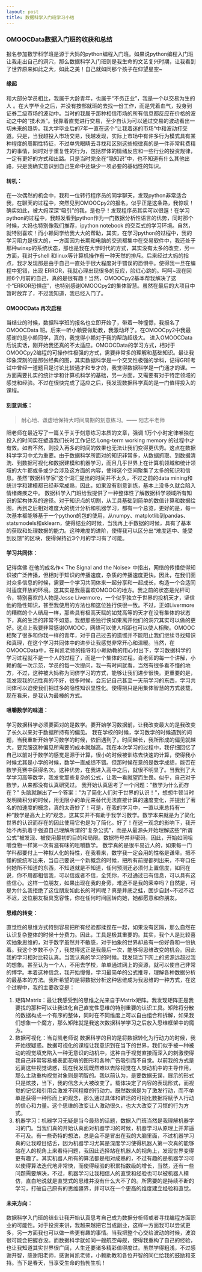```yaml
---
layout: post
title: 数据科学入门班学习小结
---
```


### OMOOCData数据入门班的收获和总结


报名参加数学科学班是源于大妈的python编程入门班。如果说python编程入门班让我走出自己的洞穴，那么数据科学入门班则是我生命的文艺复兴时期，让我看到了世界原来如此之大，如此之美！自己就如同那个孩子在仰望星空~

#### 缘起
和大部分学员相比，我属于大龄青年，也属于“不务正业”，我是一个以交易为生的人 。在大学毕业之后，并没有按部就班的去找一份工作，而是凭着血气，投身到证券二级市场的波动中。当时的我属于那种相信市场的所有信息都反应在价格的波动之中的“技术派”。我靠着直觉进行交易，至少自认为可以通过交易的波动看出一切未来的趋势。我大学毕业后的7年一直在这个”让我着迷的市场“中和波动打交道。只是，当我越投入市场交易，我越发现，实际上市场中有许多行为模式具有某种程度的周期性特征，不过单凭眼睛去寻找和区别这些规律真的是一件非常耗费精力的事情，同时对于重复性的行为，包括群体的情绪反应和一些行业的投资规律，一定有更好的方式和出路。只是当时完全在“隐知识”中，也不知道有什么其他出路，只是我确实意识到自己生命中还缺少一项必要的基础性的知识。

#### 转机：
 在一次偶然的机会中，我和一位转行程序员的同学聊天，发现python非常适合我，在聊天的过程中，突然见到OMOOCpy2的报名，似乎正是这条路，我惊叹！确实如此，被大妈深深“吸引”的我，是也乎！发现程序员其实可以很逗！在学习python的过程中，我越发看到python作为一门数据分析性语言的优势，同时那个时候，大妈也特别像我们推荐，ipython notebook 的交互式的学习环境。自然，就特别喜欢！而小赖同学给我大大的帮助，其实，在学习python的过程中，我的学习阻力是很大的，一方面因为长期和电脑的交流都集中在交易软件中，我还处于那种winxp的系统状态，那也是我在大学时代的方式，其实没有太多的改变，另一方面，我对于shell 和linux等计算机操作有一种天然的排斥。后来经过大妈的指点，我才发现那是由于自己一直处于很大程度对于错误的恐惧中。使得我一旦在编程中犯错，出现 ERROR，我就心理出现很多的反应，脸红心跳的。呵呵~现在回顾6个月前的自己，真的是很有趣！当然，OMOOCpy2基本帮我解决了这个“ERROR恐惧症”，也特别感谢OMOOCpy2的集体智慧。虽然在最后的大项目中暂时放弃了，不过我知道，我已经入门了。

 #### OMOOCData 再次启程
 当结业的时候，数据科学班的报名也立即开始了，带着一种憧憬，我报名了OMOOCData 班。后来一听小赖要做助教，我激动坏了。在OMOOCpy2中我最感谢的是小赖同学，真的，我觉得小赖对于我的帮助超级大。 进入OMOOCData 后说实话，刚开始我还真的不太适应。OMOOCData的学习方式，相对于OMOOCpy2编程的可操作性极强的方式，需要非常多的理解和基础知识。最让我印象深刻的是那张经典的图，其实数据科学是一个交叉性极强的学科，记得GRE考试中曾经一道题目是讨论比较通才和专才的，我觉得数据科学是一门通才的课。一方面需要扎实的统计学和计算机科学的基础，另一方面，又需要有对于特定领域的感觉和经验。不过在很快完成了适应之后，我发现数据科学真的是一门值得投入的课程。

 #### 刻意训练：

 > 耐心地、谦虚地保持大时间周期的刻意练习。—— 阳志平老师

阳老师在最近写了一篇关于关于刻意练习本质的文章，强调 1万个小时定律唯独在投入的时间实在塑造我们长时工作记忆 Long-term working memory 的过程中才有效。如若不然，则投入再多的时间的效果也无法让我们变得更优秀。这点在数据科学学习中尤为重要。由于数据科学所面对的知识非常多，从数据抓取、到数据清洗、到数据可视化和数据建模和机器学习，而且几乎世界上在计算机领域和统计领域的大牛都或多或少会涉及这方面的内容，使得这个空间聚集了太多的知识和信息。虽然“数据科学家”这个词汇提出的时间并不太久，不过之前的data mining和统计学和建模都已经非常成熟，因此，如果没有刻意训练，基本上没多久就会陷入情绪瘫痪之中。
数据科学入门班给我提供了一种整体性了解数据科学领域所有知识的架构体系的途径。对于知识点的切割，从工具基础到简单的数值计算和数据绘图，再到之后相对难度大的统计分析和机器学习，都有一个总览，更好的是，每一次基本都能够基于一个python的包的使用，从numpy、matplotlib到pandas、statsmodels和sklearn，使得结业的时候，当我再上手数据的时候，具有了基本的获取和处理数据的能力。这种难度的进阶，使得我可以区分出“难度适中、能受到反馈”的区块，使得保持近3个月的学习有了可能。

#### 学习共同体：
记得席佛 在他的成名作< The Signal and the Noise> 中指出，网络的传播使得知识被广泛传播，但相对于知识的传播速度，杂质的传播速度更快。因此，在我们面对众多信息的时候，需要一个学习共同体来一起分享和一起成长，构造一个合适同时适度开放的环境。这其实是我最喜欢OMOOC的地方。我之前的状态是光杆司令，特别喜欢的人物是Jesse Livermore，一个似乎独立于世界的投机天才，坚信他的隐性知识，甚至我使用的方法也和这位独行侠很一致。不过，正如Livermore的糟糕的个人结局一样，那些具有极高天赋的如梵高等的天才在没有集体的状态下，真的生活的非常不如意。我想那些独行侠如果离开他们的洞穴其实可以做的更好。这点上我要非常感谢OMOOC，网络可以使人相距也可以使人相聚。OMOOC相聚了很多和你我一样的青年，对于自己过去的遗憾并不能阻止我们继续寻找知识和真理，在这个学习共同体中的进步让我感觉非常开心和温暖。当然，在OMOOCData中，在肖凯老师的指导和小赖助教的用心付出下，学习数据科学的学习过程就不是一个人的过程了，而是一个集体的过程。肖老师的每一个讲解，小赖的每一次示范，学员的每一次提问，我一有时间就看，当然有很多看不懂的地方，不过，这种被大妈称为同侪学习的方式，能够让我们进步很快。更重要的是，我发现我的记性真的不好，很多时候，会忘记自己甚至一天前学习的东西，学习共同体可以迫使我们把过多的隐性知识显性化。使得把只是用集体智慧的方式装载，现在看来，是我认为最棒的方式。

#### 咀嚼数学的味道：
学习数据科学必须要面对的是数学。要开始学习数据前，让我改变最大的是我改变了长久以来对于数据所持有的偏见。
我在学校的时候，学习数学的时候遇到的问题，当我重新开始学习数学的时候，依旧遇到了。时间越长，我所形成的偏见就越大，要克服这种偏见所需要的成本就越高。我在本次学习的过程中，我仔细回忆了自己以前对于数学的感觉是源于计算，很小的时候被训练去快速的计算，使得我小时候尤其是小学的时候，数学一直成绩不错。但那时候在意的是数学成绩，能否在数学竞赛中获得名次。这种优势，在我进入高中之后，就很不明显了。当我到了大学学习高等数学，我发觉那些复杂的公式，让我一看就望而生畏。似乎，自己对于数学，从来都没有认真研究过。
我开始认真思考了一个问题："数学为什么而存在？" 头脑就蹦出了一个答案："为了简化人们对于世界的认识！"，想想牛顿当时发明微积分的时候，用无限小的单元来替代无法直接计算的速度变化，并提出了著名的加速度的概念，真的太奇妙了！可是，在我的学习中，一直以来总持有一种”数学是高大上的“观念。这其实并不有助于我学习数学。数学本来就是为了简化世界的认识而存在的因此使用它也是为了简化。好了！在这一观念的影响下，我开始不再执着于强迫自己理解所谓的"复杂公式"，而是从最源头开始理解这些"所谓公式"被发现、被使用最初的目的和局限。数据符号并非密码，因此，开始如同咀嚼食物一样第一次有滋有味的咀嚼数学。
数学真的是很平易近人的，如果每一门学科都要付上一种拟人化的特性，在我看来，数学我一定会用的性格是谦卑。把不懂的统统写出来，当自己要说一个新概念的时候，把所有前提都列出来，不夸口任何她所不知道的东西，不知道就是不知道，任何预测还必须付上置信度，如同在说，你不用都相信我，可以信或者不信，全凭你，不过通过已有信息，可以具有这些信心。这样一位朋友，如果出现在我的身旁，难道不是我的荣幸吗？自然是，可是为什么我拒绝了这位朋友如此长的时间呢？真是井底之蛙，固步自封~不过不迟不迟，这位朋友极具宽容性，你在任何时间回转向她，她都愿意和你朋友。

#### 思维的转变：
直觉性的思维方式特别容易把所有经验都揉捏在一起，如果没有区隔，那么自然在认识复杂整体的时候十分费力。因此，工具是极其重要的。其实，我个人是比较喜欢抽象思维的，对于数字虽然并不敏感，对于抽象的世界却总有一份好奇和一份执着。我这个岁数不小了，我觉得这正是我最后一次，能够将思维改变的机会。因此我的学习相对比较认真。当我认真的学习的时候。我发现当下网上的资源远超过我的想象。甚至认为一个人，不用去学校，单单通过网上的资源，就可以使自己非常的博学。本着这种信念，我开始慢慢，学习最简单的公式推导，理解各种数据分析的最基本的方法。我所希望的是将数据分析这种思维成为我思维的一种方式，在这个过程中，我的主要改变是：
1. 矩阵Matrix：最让我感受到的思维之光来自于Matrix矩阵。我发现矩阵正是我要找的那种可以让我进化自己直觉性思维的特别重要的认识工具。矩阵将分散的数据构成一个有序的整体，同时在不同维度上可以自由组合和拆解，如果我们想象一个魔方，那么矩阵就是我这次数据科学学习之后放入思维框架中的魔方。
2. 数据可视化：当肖凯老师说 数据科学的目的是将数据转化为行动力的时候，我开始很疑惑。数据可视化的课程让我意识到在当下的世界，我们似乎被一种被动的视觉填充陷入一种无意识的动机中，这种由于视觉直接而深入的刺激使得我自己非常容易被表面花哨的图形和各种广告吸引而不自觉。以前我的方式是远离这些视觉诱惑，现在我发现既然难以去除视觉在人类动机中的主导作用，那么主动重构视觉对象则是明智的。我以前认为，是要数据无误，展示的形式只是炫技，当下，我的信念大大被改变了。载体决定了内容的表现形式，而视觉的记忆和引用会激发不同程度的行动力。既然数据是为了激发行动，而不单单是获得一种形而上的观念，那么通过具体和鲜活的可视化数据将赋予人行动的信心和力量。这个思维的改变让人激动很久，也大大改变了习惯的行为方式。
3. 机器学习：机器学习无疑是当今最热的话题，数据入门班当然是我理解机器学习的门。当我们真的开始认真面对机器学习的时候，机器学习从原理上并非遥不可及。有一些奇特的想法，总是会不是冒出在我的大脑里面，不过机器学习真的让我瞠目结舌，因为机器学习尤其是深度学习使得机器人第一次真的能够站在人的视角上来看待问题，我因此选择站在机器人的视角上，发现世界变得更有趣了。其实机器人所有的算法都是相对成熟的，不过有趣的是机器学习可以使得算法迭代地非常快，而使得经验的积累指数级的增长，当然，还有一些问题需要解决，不过，机器学习让我相信人的直觉和经验也可以被机器人模仿，直白地说就是直觉式的思维并没有什么大不了的。所需要的是持续不断的学习，打破自己原有的思维疆界，并可以在一个更高的维度建立经验和直觉。

#### 未来方向：
数据科学入门班的结业让我开始认真思考自己成为数据分析师或者寻找编程方面职业的可能性。对于投资来讲，我越来越把它当成副业，这样一方面我可以尝试更多，另一方面我也可以做一些更有趣的事情。当我把整个心交给波动的时候，波浪很可能会把握吞没。而数据科学就如同一艘航空母舰，使得我重构了自己的经验，也让我知道其实世界很广阔，人生还要诸多精彩值得度过。虽然学得粗浅，不过感谢开智，感谢阳老师，感谢肖凯老师，小赖助教和各位开智的同仁给我的鼓励和支持。当下是春天，当享受生命的勃勃生机！
